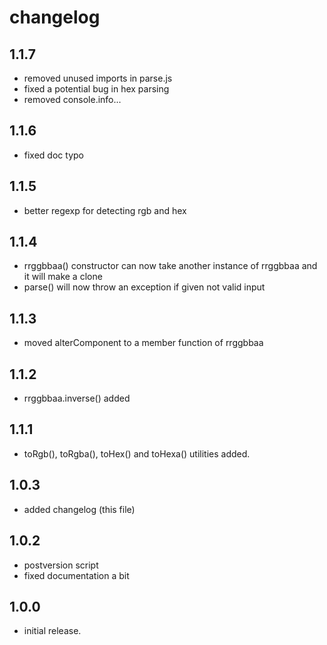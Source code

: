 # changelog

## 1.1.7

- removed unused imports in parse.js
- fixed a potential bug in hex parsing
- removed console.info...

## 1.1.6

- fixed doc typo

## 1.1.5

- better regexp for detecting rgb and hex

## 1.1.4

- rrggbbaa() constructor can now take another instance of rrggbbaa and it will make a clone
- parse() will now throw an exception if given not valid input

## 1.1.3

- moved alterComponent to a member function of rrggbbaa

## 1.1.2

- rrggbbaa.inverse() added

## 1.1.1

- toRgb(), toRgba(), toHex() and toHexa() utilities added.

## 1.0.3

- added changelog (this file)

## 1.0.2

- postversion script
- fixed documentation a bit

## 1.0.0

- initial release.
